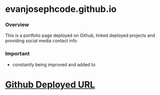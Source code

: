 
# evanjosephcode.github.io

### Overview

This is a portfolio page deployed on Github, linked deployed projects and providing social media contact info 

### Important

* constantly being improved and added to


# [Github Deployed URL](https://evanjosephcode.github.io/)